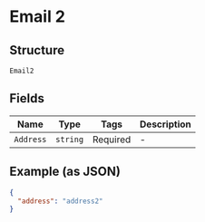 
# Email 2

## Structure

`Email2`

## Fields

| Name | Type | Tags | Description |
|  --- | --- | --- | --- |
| `Address` | `string` | Required | - |

## Example (as JSON)

```json
{
  "address": "address2"
}
```

